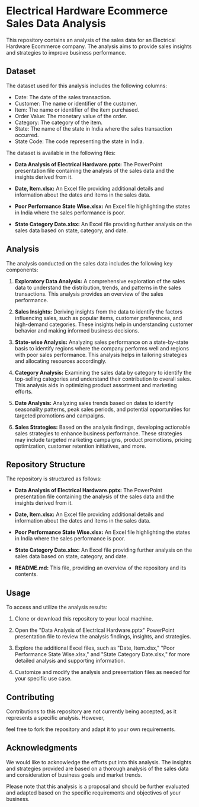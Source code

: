 # Electrical Hardware Ecommerce Sales Data Analysis

This repository contains an analysis of the sales data for an Electrical Hardware Ecommerce company. The analysis aims to provide sales insights and strategies to improve business performance.

## Dataset

The dataset used for this analysis includes the following columns:

- Date: The date of the sales transaction.
- Customer: The name or identifier of the customer.
- Item: The name or identifier of the item purchased.
- Order Value: The monetary value of the order.
- Category: The category of the item.
- State: The name of the state in India where the sales transaction occurred.
- State Code: The code representing the state in India.

The dataset is available in the following files:

- **Data Analysis of Electrical Hardware.pptx:** The PowerPoint presentation file containing the analysis of the sales data and the insights derived from it.

- **Date, Item.xlsx:** An Excel file providing additional details and information about the dates and items in the sales data.

- **Poor Performance State Wise.xlsx:** An Excel file highlighting the states in India where the sales performance is poor.

- **State Category Date.xlsx:** An Excel file providing further analysis on the sales data based on state, category, and date.

## Analysis

The analysis conducted on the sales data includes the following key components:

1. **Exploratory Data Analysis:** A comprehensive exploration of the sales data to understand the distribution, trends, and patterns in the sales transactions. This analysis provides an overview of the sales performance.

2. **Sales Insights:** Deriving insights from the data to identify the factors influencing sales, such as popular items, customer preferences, and high-demand categories. These insights help in understanding customer behavior and making informed business decisions.

3. **State-wise Analysis:** Analyzing sales performance on a state-by-state basis to identify regions where the company performs well and regions with poor sales performance. This analysis helps in tailoring strategies and allocating resources accordingly.

4. **Category Analysis:** Examining the sales data by category to identify the top-selling categories and understand their contribution to overall sales. This analysis aids in optimizing product assortment and marketing efforts.

5. **Date Analysis:** Analyzing sales trends based on dates to identify seasonality patterns, peak sales periods, and potential opportunities for targeted promotions and campaigns.

6. **Sales Strategies:** Based on the analysis findings, developing actionable sales strategies to enhance business performance. These strategies may include targeted marketing campaigns, product promotions, pricing optimization, customer retention initiatives, and more.

## Repository Structure

The repository is structured as follows:

- **Data Analysis of Electrical Hardware.pptx:** The PowerPoint presentation file containing the analysis of the sales data and the insights derived from it.

- **Date, Item.xlsx:** An Excel file providing additional details and information about the dates and items in the sales data.

- **Poor Performance State Wise.xlsx:** An Excel file highlighting the states in India where the sales performance is poor.

- **State Category Date.xlsx:** An Excel file providing further analysis on the sales data based on state, category, and date.

- **README.md:** This file, providing an overview of the repository and its contents.

## Usage

To access and utilize the analysis results:

1. Clone or download this repository to your local machine.

2. Open the "Data Analysis of Electrical Hardware.pptx" PowerPoint presentation file to review the analysis findings, insights, and strategies.

3. Explore the additional Excel files, such as "Date, Item.xlsx," "Poor Performance State Wise.xlsx," and "State Category Date.xlsx," for more detailed analysis and supporting information.

4. Customize and modify the analysis and presentation files as needed for your specific use case.

## Contributing

Contributions to this repository are not currently being accepted, as it represents a specific analysis. However,

 feel free to fork the repository and adapt it to your own requirements.

## Acknowledgments

We would like to acknowledge the efforts put into this analysis. The insights and strategies provided are based on a thorough analysis of the sales data and consideration of business goals and market trends.

Please note that this analysis is a proposal and should be further evaluated and adapted based on the specific requirements and objectives of your business.
